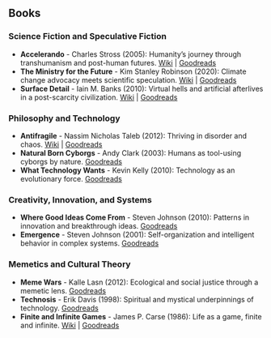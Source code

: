## **Books**

### Science Fiction and Speculative Fiction
- **Accelerando** - Charles Stross (2005): Humanity’s journey through transhumanism and post-human futures. [Wiki](https://en.wikipedia.org/wiki/Accelerando) | [Goodreads](https://www.goodreads.com/book/show/17863.Accelerando)
- **The Ministry for the Future** - Kim Stanley Robinson (2020): Climate change advocacy meets scientific speculation. [Wiki](https://en.wikipedia.org/wiki/The_Ministry_for_the_Future) | [Goodreads](https://www.goodreads.com/book/show/50998056-the-ministry-for-the-future)
- **Surface Detail** - Iain M. Banks (2010): Virtual hells and artificial afterlives in a post-scarcity civilization. [Wiki](https://en.wikipedia.org/wiki/Surface_Detail) | [Goodreads](https://www.goodreads.com/book/show/7937744-surface-detail)

### Philosophy and Technology
- **Antifragile** - Nassim Nicholas Taleb (2012): Thriving in disorder and chaos. [Wiki](https://en.wikipedia.org/wiki/Antifragile_(book)) | [Goodreads](https://www.goodreads.com/book/show/13530973-antifragile)
- **Natural Born Cyborgs** - Andy Clark (2003): Humans as tool-using cyborgs by nature. [Goodreads](https://www.goodreads.com/book/show/503541.Natural_Born_Cyborgs)
- **What Technology Wants** - Kevin Kelly (2010): Technology as an evolutionary force. [Goodreads](https://www.goodreads.com/book/show/7954936-what-technology-wants)

### Creativity, Innovation, and Systems
- **Where Good Ideas Come From** - Steven Johnson (2010): Patterns in innovation and breakthrough ideas. [Goodreads](https://www.goodreads.com/book/show/8034188-where-good-ideas-come-from)
- **Emergence** - Steven Johnson (2001): Self-organization and intelligent behavior in complex systems. [Goodreads](https://www.goodreads.com/book/show/2296.Emergence)

### Memetics and Cultural Theory
- **Meme Wars** - Kalle Lasn (2012): Ecological and social justice through a memetic lens. [Goodreads](https://www.goodreads.com/book/show/13707645-meme-wars)
- **Technosis** - Erik Davis (1998): Spiritual and mystical underpinnings of technology. [Goodreads](https://www.goodreads.com/book/show/270677.TechGnosis)
- **Finite and Infinite Games** - James P. Carse (1986): Life as a game, finite and infinite. [Wiki](https://en.wikipedia.org/wiki/Finite_and_Infinite_Games) | [Goodreads](https://www.goodreads.com/book/show/189989.Finite_and_Infinite_Games)